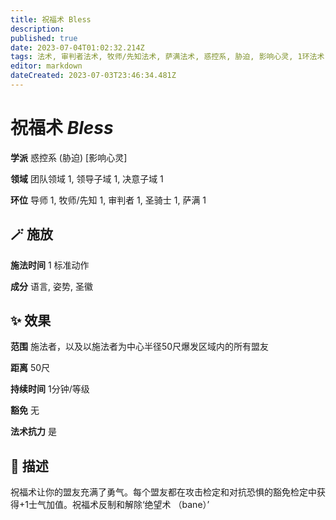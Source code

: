```yaml
---
title: 祝福术 Bless
description: 
published: true
date: 2023-07-04T01:02:32.214Z
tags: 法术, 审判者法术, 牧师/先知法术, 萨满法术, 惑控系, 胁迫, 影响心灵, 1环法术, 导师法术, 圣骑士法术, 团队领域, 领导子域, 决意子域
editor: markdown
dateCreated: 2023-07-03T23:46:34.481Z
---
```


# **祝福术** *Bless*

**学派** 惑控系 (胁迫) \[影响心灵\] 

**领域** 团队领域 1, 领导子域 1, 决意子域 1

**环位** 导师 1, 牧师/先知 1, 审判者 1, 圣骑士 1, 萨满 1

## 🪄 施放

**施法时间** 1 标准动作

**成分** 语言, 姿势, 圣徽

## ✨ 效果  

**范围** 施法者，以及以施法者为中心半径50尺爆发区域内的所有盟友

**距离** 50尺  

**持续时间** 1分钟/等级 

**豁免** 无

**法术抗力** 是

## 📖 描述

祝福术让你的盟友充满了勇气。每个盟友都在攻击检定和对抗恐惧的豁免检定中获得+1士气加值。祝福术反制和解除‘绝望术 （bane）’
    